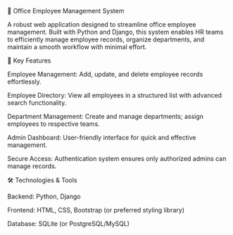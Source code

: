 🏢 Office Employee Management System

A robust web application designed to streamline office employee management. Built with Python and Django, this system enables HR teams to efficiently manage employee records, organize departments, and maintain a smooth workflow with minimal effort.

🔹 Key Features

Employee Management: Add, update, and delete employee records effortlessly.

Employee Directory: View all employees in a structured list with advanced search functionality.

Department Management: Create and manage departments; assign employees to respective teams.

Admin Dashboard: User-friendly interface for quick and effective management.

Secure Access: Authentication system ensures only authorized admins can manage records.

🛠️ Technologies & Tools

Backend: Python, Django

Frontend: HTML, CSS, Bootstrap (or preferred styling library)

Database: SQLite (or PostgreSQL/MySQL)
